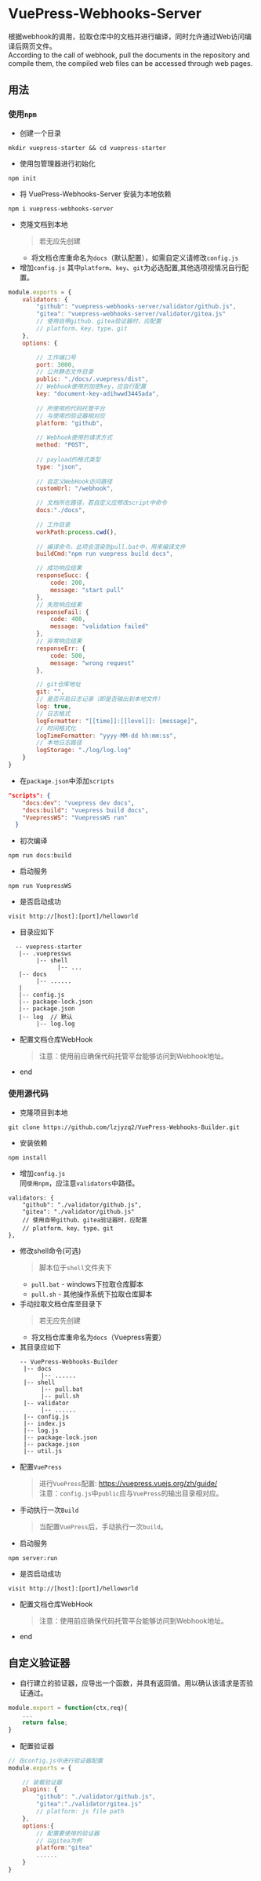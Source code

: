 # VuePress-Webhooks-Server
根据webhook的调用，拉取仓库中的文档并进行编译，同时允许通过Web访问编译后网页文件。  
According to the call of webhook, pull the documents in the repository and compile them, the compiled web files can be accessed through web pages.  
## 用法
### 使用`npm`
- 创建一个目录
```
mkdir vuepress-starter && cd vuepress-starter
```
- 使用包管理器进行初始化
```
npm init
```
- 将 VuePress-Webhooks-Server 安装为本地依赖
```
npm i vuepress-webhooks-server
```
- 克隆文档到本地
    > 若无应先创建
    - 将文档仓库重命名为`docs`（默认配置），如需自定义请修改`config.js`
- 增加`config.js`
其中`platform`、`key`、`git`为必选配置,其他选项视情况自行配置。
```js
module.exports = {
    validators: {
        "github": "vuepress-webhooks-server/validator/github.js",
        "gitea": "vuepress-webhooks-server/validator/gitea.js"
        // 使用自带github、gitea验证器时，应配置
        // platform、key、type、git
    },
    options: {

        // 工作端口号
        port: 3000,
        // 公共静态文件目录
        public: "./docs/.vuepress/dist",
        // Webhook使用的加密key，应自行配置
        key: "document-key-adihwwd3445ada",
        
        // 所使用的代码托管平台
        // 与使用的验证器相对应
        platform: "github",
        
        // Webhook使用的请求方式
        method: "POST",
        
        // payload的格式类型
        type: "json",
        
        // 自定义WebHook访问路径
        customUrl: "/webhook",

        // 文档所在路径，若自定义应修改script中命令
        docs:"./docs",
        
        // 工作目录
        workPath:process.cwd(),
        
        // 编译命令，此项会渲染到pull.bat中，用来编译文件
        buildCmd:"npm run vuepress build docs",

        // 成功响应结果
        responseSucc: {
            code: 200,
            message: "start pull"
        },
        // 失败响应结果
        responseFail: {
            code: 400,
            message: "validation failed"
        },
        // 异常响应结果
        responseErr: {
            code: 500,
            message: "wrong request"
        },

        // git仓库地址
        git: "",
        // 是否开启日志记录（即是否输出到本地文件）
        log: true,
        // 日志格式
        logFormatter: "[[time]]:[[level]]: [message]",
        // 时间格式化
        logTimeFormatter: "yyyy-MM-dd hh:mm:ss",
        // 本地日志路径
        logStorage: "./log/log.log"
    }
}
```
- 在`package.json`中添加`scripts`
```json
"scripts": {
    "docs:dev": "vuepress dev docs",
    "docs:build": "vuepress build docs",
    "VuepressWS": "VuepressWS run"
  }
```
- 初次编译
```
npm run docs:build
```
- 启动服务
```
npm run VuepressWS
```
- 是否启动成功
```
visit http://[host]:[port]/helloworld
```
- 目录应如下
```
  -- vuepress-starter
   |-- .vuepressws
        |-- shell
              |-- ...
   |-- docs
        |-- ......
   |
   |-- config.js
   |-- package-lock.json
   |-- package.json
   |-- log  // 默认
        |-- log.log
```
- 配置文档仓库WebHook
    > 注意：使用前应确保代码托管平台能够访问到Webhook地址。
- end
### 使用源代码
- 克隆项目到本地
```
git clone https://github.com/lzjyzq2/VuePress-Webhooks-Builder.git
```
- 安装依赖
```
npm install
```
- 增加`config.js`  
同`使用npm`，应注意`validators`中路径。
```
validators: {
    "github": "./validator/github.js",
    "gitea": "./validator/github.js"
    // 使用自带github、gitea验证器时，应配置
    // platform、key、type、git
},
```
- 修改shell命令(可选)
    > 脚本位于`shell`文件夹下
    - `pull.bat` - windows下拉取仓库脚本
    - `pull.sh`  - 其他操作系统下拉取仓库脚本
- 手动拉取文档仓库至目录下
    > 若无应先创建
    - 将文档仓库重命名为`docs`（Vuepress需要）
- 其目录应如下
    ```
    -- VuePress-Webhooks-Builder
     |-- docs
          |-- ......
     |-- shell
          |-- pull.bat
          |-- pull.sh
     |-- validator
          |-- ......
     |-- config.js
     |-- index.js
     |-- log.js
     |-- package-lock.json
     |-- package.json
     |-- util.js
    ```
- 配置`VuePress`
    > 进行`VuePress`配置: https://vuepress.vuejs.org/zh/guide/  
    > 注意：`config.js`中`public`应与`VuePress`的输出目录相对应。
- 手动执行一次`Build`
    > 当配置`VuePress`后，手动执行一次`build`。
- 启动服务
```
npm server:run
```
- 是否启动成功
```
visit http://[host]:[port]/helloworld
```
- 配置文档仓库WebHook
    > 注意：使用前应确保代码托管平台能够访问到Webhook地址。
- end
## 自定义验证器
- 自行建立的验证器，应导出一个函数，并具有返回值。用以确认该请求是否验证通过。
```js
module.export = function(ctx,req){
    ...
    return false;
}
```
- 配置验证器
```js
// 在config.js中进行验证器配置
module.exports = {

    // 装载验证器
    plugins: {
        "github": "./validator/github.js",
        "gitea":"./validator/gitea.js"
        // platform: js file path
    },
    options:{
        // 配置要使用的验证器
        // 以gitea为例
        platform:"gitea"
        ......
    }
}
```